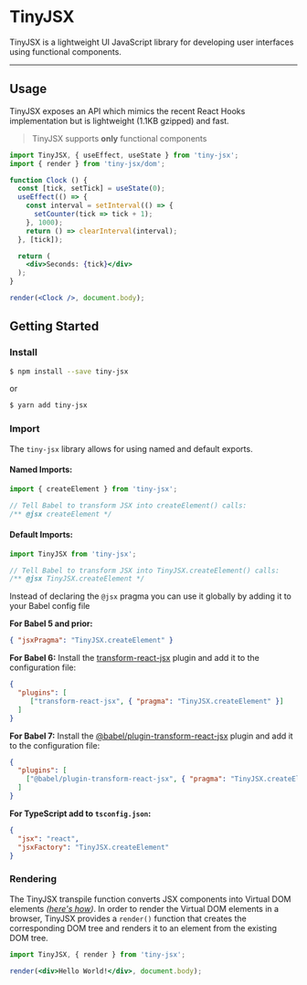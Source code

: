 # TinyJSX

TinyJSX is a lightweight UI JavaScript library for developing user interfaces using functional components.

---

## Usage
TinyJSX exposes an API which mimics the recent React Hooks implementation but is lightweight (1.1KB gzipped) and fast.

> TinyJSX supports **only** functional components
 
```jsx
import TinyJSX, { useEffect, useState } from 'tiny-jsx';
import { render } from 'tiny-jsx/dom';

function Clock () {
  const [tick, setTick] = useState(0);
  useEffect(() => {
    const interval = setInterval(() => {
      setCounter(tick => tick + 1);
    }, 1000);
    return () => clearInterval(interval);
  }, [tick]);

  return (
    <div>Seconds: {tick}</div>
  );
}

render(<Clock />, document.body);
```

## Getting Started

### Install
```bash
$ npm install --save tiny-jsx
```
or
```bash
$ yarn add tiny-jsx
```

### Import

The `tiny-jsx` library allows for using named and default exports.

#### Named Imports:

```js
import { createElement } from 'tiny-jsx';

// Tell Babel to transform JSX into createElement() calls:
/** @jsx createElement */
```

#### Default Imports:

```js
import TinyJSX from 'tiny-jsx';

// Tell Babel to transform JSX into TinyJSX.createElement() calls:
/** @jsx TinyJSX.createElement */
```

Instead of declaring the `@jsx` pragma you can use it globally by adding it to your Babel config file

**For Babel 5 and prior:**
```json
{ "jsxPragma": "TinyJSX.createElement" }
```

**For Babel 6:**
Install the [transform-react-jsx](https://babeljs.io/docs/en/6.26.3/babel-plugin-transform-react-jsx) plugin and add it to the configuration file:

```json
{
  "plugins": [
     ["transform-react-jsx", { "pragma": "TinyJSX.createElement" }]
  ]
}
```

**For Babel 7:**
Install the [@babel/plugin-transform-react-jsx](https://babeljs.io/docs/en/next/babel-plugin-transform-react-jsx) 
plugin and add it to the configuration file:

```json
{
  "plugins": [
    ["@babel/plugin-transform-react-jsx", { "pragma": "TinyJSX.createElement", "pragmaFrag": "TinyJSX.Fragment" }]
  ]
}
```

**For TypeScript add to `tsconfig.json`:**

```json
{
  "jsx": "react",
  "jsxFactory": "TinyJSX.createElement"
}
```

### Rendering
The TinyJSX transpile function converts JSX components into Virtual DOM elements 
_([here's how](http://jasonformat.com/wtf-is-jsx))_. In order to render the Virtual DOM elements in a browser, TinyJSX
provides a `render()` function that creates the corresponding DOM tree and renders it to an element from the existing DOM tree.

```jsx
import TinyJSX, { render } from 'tiny-jsx';

render(<div>Hello World!</div>, document.body);
```
